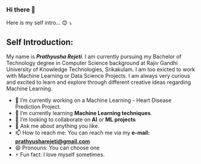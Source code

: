 ### Hi there 👋
Here is my self intro... :blush: :arrow_heading_down:
## Self Introduction:
My name is ***Prathyusha Rejeti***. I am currently pursuing my Bachelor of Technology degree in Computer Science background at Rajiv Gandhi University of Knowledge Technologies, Srikakulam. I am too exicted to work with Machine Learning or Data Science Projects. I am always very curious and excited to learn and explore through different creative ideas regarding Machine Learning. 

- 🔭 I’m currently working on a Machine Learning - Heart Disease Prediction Project.
- 🌱 I’m currently learning **Machine Learning techniques**.
- 👯 I’m looking to collaborate on **AI** or **ML projects**
- 💬 Ask me about anything you like.
- 📫 How to reach me: You can reach me via my **e-mail: [prathyusharejeti@gmail.com](prathyusharejeti@gmail.com)** 
- 😄 Pronouns: You can choose one
- ⚡ Fun fact: I love myself sometimes.
